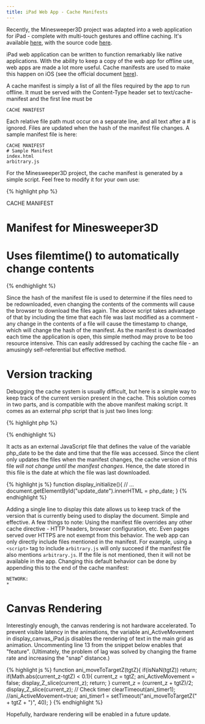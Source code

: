 ```yaml
---
title: iPad Web App - Cache Manifests
---
```


Recently, the Minesweeper3D project was adapted into a web application for iPad - complete with multi-touch gestures and offline caching. It's available [here](http://www.gauravmanek.com/projects/3dminesweeper/iPad/index_iPad.html), with the source code [here](http://www.gauravmanek.com/projects/3dminesweeper/iPad/).

iPad web application can be written to function remarkably like native applications. With the ability to keep a copy of the web app for offline use, web apps are made a lot more useful. Cache manifests are used to make this happen on iOS (see the official document [here](http://www.w3.org/TR/html5/offline.html)).

A cache manifest is simply a list of all the files required by the app to run offline. It must be served with the Content-Type header set to text/cache-manifest and the first line must be

```
CACHE MANIFEST
```

Each relative file path must occur on a separate line, and all text after a # is ignored. Files are updated when the hash of the manifest file changes. A sample manifest file is here:

```
CACHE MANIFEST
# Sample Manifest
index.html
arbitrary.js
```

For the Minesweeper3D project, the cache manifest is generated by a simple script. Feel free to modify it for your own use:

{% highlight php %}
<?php
$files = array("index_iPad.html", "display_canvas_iPad.js", "date.php", ... );
header("Content-Type: text/cache-manifest");
?>
CACHE MANIFEST
# Manifest for Minesweeper3D
# Uses filemtime() to automatically change contents
<?php
foreach ($files as $fn)
	echo $fn."\n# Mod:".filemtime($fn)."\n\n";
?>
{% endhighlight %}

Since the hash of the manifest file is used to determine if the files need to be redownloaded, even changing the contents of the comments will cause the browser to download the files again. The above script takes advantage of that by including the time that each file was last modified as a comment - any change in the contents of a file will cause the timestamp to change, which will change the hash of the manifest. As the manifest is downloaded each time the application is open, this simple method may prove to be too resource intensive. This can easily addressed by caching the cache file - an amusingly self-referential but effective method.

# Version tracking

Debugging the cache system is usually difficult, but here is a simple way to keep track of the current version present in the cache. This solution comes in two parts, and is compatible with the above manifest making script. It comes as an external php script that is just two lines long:</p>

{% highlight php %}
<?php
header(&quot;Content-type: application/x-javascript&quot;);
echo &quot;var php_date=\&quot;&quot;.date(&quot;r&quot;).&quot;\&quot;;&quot;;
?>
{% endhighlight %}

It acts as an external JavaScript file that defines the value of the variable php_date to be the date and time that the file was accessed. Since the client only updates the files when the manifest changes, the cache version of this file <em>will not change until the manifest changes</em>. Hence, the date stored in this file is the date at which the file was last downloaded.

{% highlight js %}
function display_initialize(){
	// ...
	document.getElementById(&quot;update_date&quot;).innerHTML = php_date;
}
{% endhighlight %}

Adding a single line to display this date allows us to keep track of the version that is currently being used to display the document. Simple and effective.
A few things to note:
Using the manifest file overrides any other cache directive - HTTP headers, browser configuration, etc. Even pages served over HTTPS are not exempt from this behavior.
The web app can only directly include files mentioned in the manifest. For example, using a `<script>` tag to include `arbitrary.js` will only succeed if the manifest file also mentions `arbitrary.js`. If the file is not mentioned, then it will not be available in the app. Changing this default behavior can be done by appending this to the end of the cache manifest:

```
NETWORK:
*
```

# Canvas Rendering

Interestingly enough, the canvas rendering is not hardware accelerated. To prevent visible latency in the animations, the variable ani_ActiveMovement in display_canvas_iPad.js disables the rendering of text in the main grid as animation. Uncommenting line 13 from the snippet below enables that "feature". (Ultimately, the problem of lag was solved by changing the frame rate and increasing the "snap" distance.)

{% highlight js %}
function ani_moveToTargetZ(tgtZ){
	if(isNaN(tgtZ)) return;
	if(Math.abs(current_z-tgtZ) < 0.1){
		current_z = tgtZ;
		ani_ActiveMovement = false;
		display_Z_slice(current_z);
		return;
	}
	current_z = (current_z + tgtZ)/2;
	display_Z_slice(current_z);
	// Check timer
	clearTimeout(ani_timer1);
	//ani_ActiveMovement=true;
	ani_timer1 = setTimeout("ani_moveToTargetZ(" + tgtZ + ")", 40);
}
{% endhighlight %}

Hopefully, hardware rendering will be enabled in a future update.
